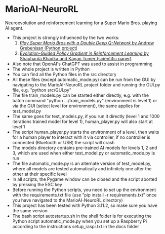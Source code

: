 # MarioAI-NeuroRL
Neuroevolution and reinforcement learning for a Super Mario Bros. playing AI agent.

* This project is strongly influenced by the two works:
  1. [_Play Super Mario Bros with a Double Deep Q-Network_ by Andrew Grebenisan (Python project)](https://blog.paperspace.com/building-double-deep-q-network-super-mario-bros/)
  2. [_Evolution-Guided Policy Gradient in Reinforcement Learning_ by Shauharda Khadka and Kagan Tumer (scientific paper)](https://arxiv.org/abs/1805.07917)
* Also note that OpenAI's ChatGPT was used to assist in programming
* The whole project is written in Python
* You can find all the Python files in the src directory
* All these files (except automatic_mode.py) can be run from the GUI by navigating to the MarioAI-NeuroRL project folder and running the GUI.py file, e.g. "python src/GUI.py"
* The file train_models.py can be started either directly, e.g. with the batch command "python .../train_models.py" (environment is level 1) or via the GUI (select level for environment), the same applies for test_model.py
* The same goes for test_models.py, if you run it directly (level 1 and 1000 iterations trained model for level 1), human_player.py will also start at level 1
* The script human_player.py starts the environment of a level, then waits for a human player to interact with it via controller, if no controller is connected (Bluetooth or USB) the script will crash
* The models directory contains pre-trained AI models for levels 1, 2 and 3, which are used when either test_model.py or automatic_mode.py is run
* The file automatic_mode.py is an alternate version of test_model.py, where all models are tested automatically and infinitely one after the other at their specific level
* In all scripts, the Pygame window can be closed and the script aborted by pressing the ESC key
* Before running the Python scripts, you need to set up the environment with the requirements.txt file (use "pip install -r requirements.txt" once you have navigated to the MarioAI-NeuroRL directory)
* This project has been tested with Python 3.11.2, so make sure you have the same version
* The bash script autostartup.sh in the shell folder is for executing the Python script automatic_mode.py when you set up a Raspberry Pi according to the instructions setup_raspi.txt in the docs folder
